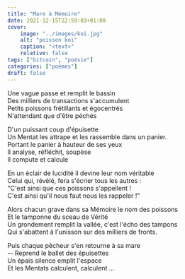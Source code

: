 ```yaml
---
title: "Mare à Mémoire"
date: 2021-12-15T22:59:03+01:00
cover:
    image: "../images/koi.jpg"
    alt: "poisson koi"
    caption: "<text>"
    relative: false
tags: ["bitcoin", "poésie"]
categories: ["poèmes"]
draft: false
---
```


Une vague passe et remplit le bassin\
Des milliers de transactions s'accumulent\
Petits poissons frétillants et égocentrés\
N'attendant que d'être péchés

D'un puissant coup d'épuisette\
Un Mentat les attrape et les rassemble dans un panier.\
Portant le panier à hauteur de ses yeux\
Il analyse, réfléchit, soupèse\
Il compute et calcule

En un éclair de lucidité il devine leur nom véritable\
Celui qui, révélé, fera s'écrier tous les autres :\
"C'est ainsi que ces poissons s'appellent !\
C'est ainsi qu'il nous faut nous les rappeler !"

Alors chacun grave dans sa Mémoire le nom des poissons\
Et le tamponne du sceau de Vérité\
Un grondement remplit la vallée, c'est l'écho des tampons\
Qui s'abattent à l'unisson sur des milliers de fronts.

Puis chaque pêcheur s'en retourne à sa mare\
-- Reprend le ballet des épuisettes\
Un épais silence emplit l'espace\
Et les Mentats calculent, calculent ...